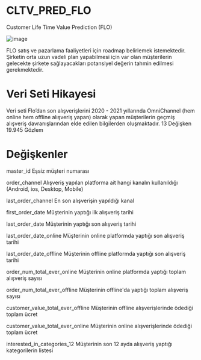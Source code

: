 # CLTV_PRED_FLO
Customer Life Time Value Prediction (FLO)

![image](https://github.com/furkansukan/CLTV_PRED_FLO/assets/115731123/13280d50-9303-4b3e-9ec6-91904281092e)


FLO satış ve pazarlama faaliyetleri için roadmap
belirlemek istemektedir. Şirketin orta uzun vadeli plan
yapabilmesi için var olan müşterilerin gelecekte şirkete
sağlayacakları potansiyel değerin tahmin edilmesi
gerekmektedir.

# Veri Seti Hikayesi

Veri seti Flo’dan son alışverişlerini 2020 - 2021 yıllarında OmniChannel (hem online hem offline alışveriş yapan)
olarak yapan müşterilerin geçmiş alışveriş davranışlarından elde edilen bilgilerden oluşmaktadır.
13 Değişken 19.945 Gözlem

# Değişkenler
master_id Eşsiz müşteri numarası

order_channel Alışveriş yapılan platforma ait hangi kanalın kullanıldığı (Android, ios, Desktop, Mobile)

last_order_channel En son alışverişin yapıldığı kanal

first_order_date Müşterinin yaptığı ilk alışveriş tarihi

last_order_date Müşterinin yaptığı son alışveriş tarihi

last_order_date_online Müşterinin online platformda yaptığı son alışveriş tarihi

last_order_date_offline Müşterinin offline platformda yaptığı son alışveriş tarihi

order_num_total_ever_online Müşterinin online platformda yaptığı toplam alışveriş sayısı

order_num_total_ever_offline Müşterinin offline'da yaptığı toplam alışveriş sayısı

customer_value_total_ever_offline Müşterinin offline alışverişlerinde ödediği toplam ücret

customer_value_total_ever_online Müşterinin online alışverişlerinde ödediği toplam ücret

interested_in_categories_12 Müşterinin son 12 ayda alışveriş yaptığı kategorilerin listesi

